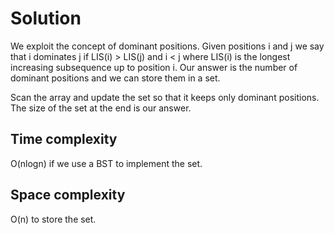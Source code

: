 # Solution

We exploit the concept of dominant positions. Given positions i and j we say that i dominates j if LIS(i) > LIS(j) and i < j where LIS(i) is the longest increasing subsequence up to position i. Our answer is the number of dominant positions and we can store them in a set. 

Scan the array and update the set so that it keeps only dominant positions. The size of the set at the end is our answer.

## Time complexity

O(nlogn) if we use a BST to implement the set.

## Space complexity

O(n) to store the set.